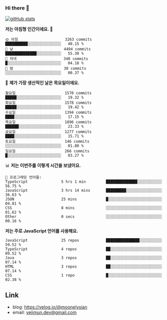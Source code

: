 ### Hi there 👋

<!--
**moonelysian/moonelysian** is a ✨ _special_ ✨ repository because its `README.md` (this file) appears on your GitHub profile.

Here are some ideas to get you started:

- 🔭 I’m currently working on ...
- 🌱 I’m currently learning ...
- 👯 I’m looking to collaborate on ...
- 🤔 I’m looking for help with ...
- 💬 Ask me about ...
- 📫 How to reach me: ...
- 😄 Pronouns: ...
- ⚡ Fun fact: ...
-->

<!-- [![wakatime stats](https://github-readme-stats.vercel.app/api/wakatime?username=moonelysian)](https://github.com/anuraghazra/github-readme-stats) -->

[![gitHub stats](https://github-readme-stats.vercel.app/api?username=moonelysian&show_icons=true)](https://github.com/anuraghazra/github-readme-stats)

<!--START_SECTION:waka-->
**저는 아침형 인간이에요. 🐤** 

```text
🌞 아침                     3263 commits        ██████████░░░░░░░░░░░░░░░   40.15 % 
🌆 낮　                     4494 commits        ██████████████░░░░░░░░░░░   55.30 % 
🌃 저녁                     340 commits         █░░░░░░░░░░░░░░░░░░░░░░░░   04.18 % 
🌙 밤　                     30 commits          ░░░░░░░░░░░░░░░░░░░░░░░░░   00.37 % 
```
📅 **제가 가장 생산적인 날은 목요일이에요.** 

```text
월요일                      1570 commits        █████░░░░░░░░░░░░░░░░░░░░   19.32 % 
화요일                      1578 commits        █████░░░░░░░░░░░░░░░░░░░░   19.42 % 
수요일                      1394 commits        ████░░░░░░░░░░░░░░░░░░░░░   17.15 % 
목요일                      1896 commits        ██████░░░░░░░░░░░░░░░░░░░   23.33 % 
금요일                      1277 commits        ████░░░░░░░░░░░░░░░░░░░░░   15.71 % 
토요일                      146 commits         ░░░░░░░░░░░░░░░░░░░░░░░░░   01.80 % 
일요일                      266 commits         █░░░░░░░░░░░░░░░░░░░░░░░░   03.27 % 
```


📊 **저는 이번주를 이렇게 시간을 보냈어요.** 

```text
💬 프로그래밍 언어들: 
TypeScript               5 hrs 1 min         ██████████████░░░░░░░░░░░   56.75 % 
JavaScript               3 hrs 14 mins       █████████░░░░░░░░░░░░░░░░   36.63 % 
JSON                     25 mins             █░░░░░░░░░░░░░░░░░░░░░░░░   04.81 % 
CSS                      8 mins              ░░░░░░░░░░░░░░░░░░░░░░░░░   01.62 % 
Other                    0 secs              ░░░░░░░░░░░░░░░░░░░░░░░░░   00.16 % 
```

**저는 주로 JavaScript 언어를 사용해요.** 

```text
JavaScript               25 repos            ███████████████░░░░░░░░░░   59.52 % 
TypeScript               4 repos             ██░░░░░░░░░░░░░░░░░░░░░░░   09.52 % 
Java                     3 repos             ██░░░░░░░░░░░░░░░░░░░░░░░   07.14 % 
HTML                     3 repos             ██░░░░░░░░░░░░░░░░░░░░░░░   07.14 % 
CSS                      1 repo              █░░░░░░░░░░░░░░░░░░░░░░░░   02.38 % 
```




<!--END_SECTION:waka-->


## Link
- blog: https://velog.io/@moonelysian
- email: yejimun.dev@gmail.com
